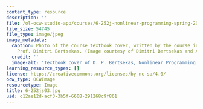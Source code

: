 ```yaml
---
content_type: resource
description: ''
file: /ol-ocw-studio-app/courses/6-252j-nonlinear-programming-spring-2003/c12ae12dacf33b5f6608291268c9f861_6-252js03.jpg
file_size: 54745
file_type: image/jpeg
image_metadata:
  caption: Photo of the course textbook cover, written by the course instruction,
    Prof. Dimitri Bertsekas. (Image courtesy of Dimitri Bertsekas and Athena Scientific.)
  credit: ''
  image-alt: 'Textbook cover of D. P. Bertsekas, Nonlinear Programming: 2nd Edition.'
learning_resource_types: []
license: https://creativecommons.org/licenses/by-nc-sa/4.0/
ocw_type: OCWImage
resourcetype: Image
title: 6-252js03.jpg
uid: c12ae12d-acf3-3b5f-6608-291268c9f861
---
```

